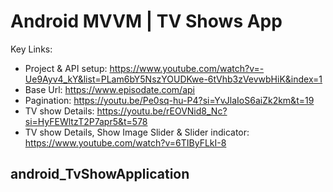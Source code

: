 

# Android MVVM | TV Shows App


Key Links:
- Project & API setup: https://www.youtube.com/watch?v=-Ue9Ayv4_kY&list=PLam6bY5NszYOUDKwe-6tVhb3zVevwbHiK&index=1
- Base Url: https://www.episodate.com/api  
- Pagination: https://youtu.be/Pe0sq-hu-P4?si=YvJlaIoS6aiZk2km&t=19  
- TV show Details: https://youtu.be/rEOVNid8_Nc?si=HyFEWltzT2P7apr5&t=578  
- TV show Details, Show Image Slider & Slider indicator: https://www.youtube.com/watch?v=6TIByFLkI-8  

## android_TvShowApplication
